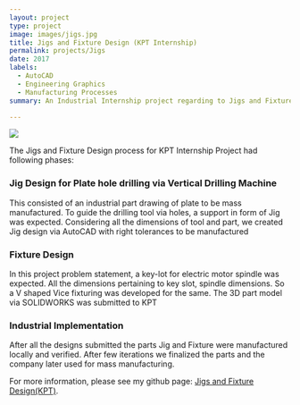 ```yaml
---
layout: project
type: project
image: images/jigs.jpg
title: Jigs and Fixture Design (KPT Internship)
permalink: projects/Jigs
date: 2017
labels:
  - AutoCAD
  - Engineering Graphics
  - Manufacturing Processes
summary: An Industrial Internship project regarding to Jigs and Fixture designing.

---
```


<img class="ui image" src="{{ site.baseurl }}/images/jigs.jpg">

The Jigs and Fixture Design process for KPT Internship Project had following phases:

### Jig Design for Plate hole drilling via Vertical Drilling Machine
This consisted of an industrial part drawing of plate to be mass manufactured. To guide the drilling tool via holes, a support in form of Jig was expected. Considering all the dimensions of tool and part, we created Jig design via AutoCAD with right tolerances to be manufactured
### Fixture Design
In this project problem statement, a key-lot for electric motor spindle was expected. All the dimensions pertaining to key slot, spindle dimensions. So a V shaped Vice fixturing was developed for the same. The 3D part model via SOLIDWORKS was submitted to KPT
### Industrial Implementation
After all the designs submitted the parts Jig and Fixture were manufactured locally and verified. After few iterations we finalized the parts and the company later used for mass manufacturing.

For more information, please see my github page: <a href="https://github.com/ManthanND/Hamoye_Stage_D">
<i class="large github icon "></i>Jigs and Fixture Design(KPT)</a>.

